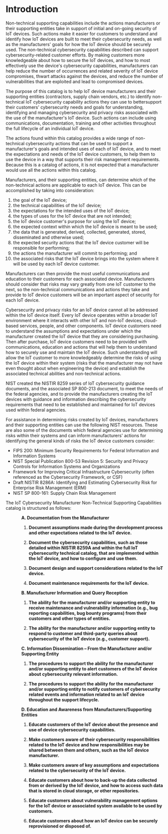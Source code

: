 # **Introduction**

Non-technical supporting capabilities include the actions manufacturers or their supporting entities take in support of initial and on-going security of IoT devices. Such actions make it easier for customers to understand and identify how IoT devices are built to meet their cybersecurity needs, as well as the manufacturers&#39; goals for how the IoT device should be securely used. The non-technical cybersecurity capabilities described can support cybersecurity-related customer efforts. By making customers more knowledgeable about how to secure the IoT devices, and how to most effectively use the device&#39;s cybersecurity capabilities, manufacturers can help reduce the number of occurrences and related severity of IoT device compromises, thwart attacks against the devices, and reduce the number of vulnerabilities that are exploited and lead to compromised devices.

The purpose of this catalog is to help IoT device manufacturers and their supporting entities (contractors, supply chain vendors, etc.) to identify non-technical IoT cybersecurity capability actions they can use to bettersupport their customers&#39; cybersecurity needs and goals for understanding, identifying and managing cybersecurity and privacy risks associated with the use of the manufacturer&#39;s IoT device. Such actions can include using communications, documentation, training and other activities throughout the full lifecycle of an individual IoT device.

The actions found within this catalog provides a wide range of non-technical cybersecurity actions that can be used to support a manufacturer&#39;s goals and intended uses of each of IoT device, and to meet the expectations and needs of the IoT device customers, to help them to use the device in a way that supports their risk management requirements. Because this is a catalog of actions, it is not expected that a manufacturer would use all the actions within this catalog.

Manufacturers, and their supporting entities, can determine which of the non-technical actions are applicable to each IoT device. This can be accomplished by taking into consideration:

1) the goal of the IoT device;
2) the technical capabilities of the IoT device;
3) the expectations for the intended uses of the IoT device;
4) the types of uses for the IoT device that are not intended;
5) the IoT device customer&#39;s purpose for using the IoT device;
6) the expected context within which the IoT device is meant to be used;
7) the data that is generated, derived, collected, generated, stored, disseminated and otherwise used;
8) the expected security actions that the IoT device customer will be responsible for performing;
9) the actions the manufacturer will commit to performing; and
10) the associated risks that the IoT device brings into the system where it will be used by each IoT device customer.

Manufacturers can then provide the most useful communications and education to their customers for each associated device. Manufacturers should consider that risks may vary greatly from one IoT customer to the next, so the non-technical communications and actions they take and provide to IoT device customers will be an important aspect of security for each IoT device.

Cybersecurity and privacy risks for an IoT device cannot all be addressed within the IoT device itself. Every IoT device operates within a broader IoT environment where it interacts with other IoT and non-IoT devices, cloud-based services, people, and other components. IoT device customers need to understand the assumptions and expectations under which the manufacturer created the IoT device that they are considering purchasing. Then after purchase, IoT device customers need to be provided with communications, education and actions that will help them to understand how to securely use and maintain the IoT device. Such understanding will allow the IoT customer to more knowledgeably determine the risks of using the IoT device within their system (risks that the manufacturer may not have even thought about when engineering the device) and establish the associated technical abilities and non-technical actions.

NIST created the NISTIR 8259 series of IoT cybersecurity guidance documents, and the associated SP 800-213 document, to meet the needs of the federal agencies, and to provide the manufacturers creating the IoT devices with guidance and information describing the cybersecurity requirements that need to be established and maintained for IoT devices used within federal agencies.

For assistance in determining risks created by IoT devices, manufacturers and their supporting entities can use the following NIST resources. These are also some of the documents which federal agencies use for determining risks within their systems and can inform manufacturers&#39; actions for identifying the general kinds of risks the IoT device customers consider:

- FIPS 200: Minimum Security Requirements for Federal Information and Information Systems
- NIST Special Publication 800-53 Revision 5: Security and Privacy Controls for Information Systems and Organizations
- Framework for Improving Critical Infrastructure Cybersecurity (often referenced as the Cybersecurity Framework, or CSF)
- Draft NISTIR 8286A: Identifying and Estimating Cybersecurity Risk for Enterprise Risk Management (ERM)
- NIST SP 800-161: Supply Chain Risk Management

The IoT Cybersecurity Manufacturer Non-Technical Supporting Capabilities catalog is structured as follows:

<div style="margin-left: 50px;">
 
**A. Documentation from the Manufacturer**

1. **Document assumptions made during the development process and other expectations related to the IoT device.**
 
2. **Document the cybersecurity capabilities, such as those detailed within NISTIR 8259A and within the full IoT cybersecurity technical catalog, that are implemented within the IoT device, and how to configure and use them.** 

3. **Document design and support considerations related to the IoT device.** 

4. **Document maintenance requirements for the IoT device.** 

**B. Manufacturer Information and Query Reception**

1. **The ability for the manufacturer and/or supporting entity to receive maintenance and vulnerability information (e.g., bug reporting capabilities, bug bounty programs) from their customers and other types of entities.** 

2. **The ability for the manufacturer and/or supporting entity to respond to customer and third-party queries about cybersecurity of the IoT device (e.g., customer support).** 


**C. Information Dissemination – From the Manufacturer and/or Supporting Entity**

1. **The procedures to support the ability for the manufacturer and/or supporting entity to alert customers of the IoT device about cybersecurity relevant information.** 

2. **The procedures to support the ability for the manufacturer and/or supporting entity to notify customers of cybersecurity related events and information related to an IoT device throughout the support lifecycle.** 


**D. Education and Awareness from Manufacturers/Supporting Entities**

1. **Educate customers of the IoT device about the presence and use of device cybersecurity capabilities.** 

2. **Make customers aware of their cybersecurity responsibilities related to the IoT device and how responsibilities may be shared between them and others, such as the IoT device manufacturer.** 

3. **Make customers aware of key assumptions and expectations related to the cybersecurity of the IoT device.** 

4. **Educate customers about how to back-up the data collected from or derived by the IoT device, and how to access such data that is stored in cloud storage, or other repositories.** 

5. **Educate customers about vulnerability management options for the IoT device or associated system available to be used by customers.** 

6. **Educate customers about how an IoT device can be securely reprovisioned or disposed of.** 

</div>
